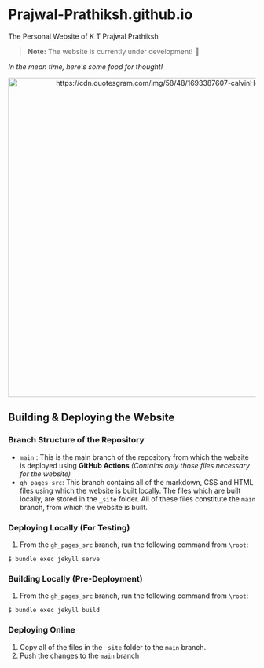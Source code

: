 # Prajwal-Prathiksh.github.io
The Personal Website of K T Prajwal Prathiksh

> **Note:** The website is currently under development! 🙂


*In the mean time, here's some food for thought!*

<p align="center">
  <img src="https://cdn.quotesgram.com/img/58/48/1693387607-calvinHobbes.jpg" width="650" title="https://cdn.quotesgram.com/img/58/48/1693387607-calvinHobbes.jpg">
</p>

## Building & Deploying the Website 

### Branch Structure of the Repository
* `main` : This is the main branch of the repository from which the website is deployed using **GitHub Actions** *(Contains only those files necessary for the website)*
* `gh_pages_src`: This branch contains all of the markdown, CSS and HTML files using which the website is built locally. The files which are built locally, are stored in the `_site` folder. All of these files constitute the `main` branch, from which the website is built.

### Deploying Locally (For Testing)
1. From the `gh_pages_src` branch, run the following command from `\root`:
```
$ bundle exec jekyll serve
```

### Building Locally (Pre-Deployment)
1. From the `gh_pages_src` branch, run the following command from `\root`:
```
$ bundle exec jekyll build
```

### Deploying Online
1. Copy all of the files in the `_site` folder to the `main` branch.
2. Push the changes to the `main` branch

